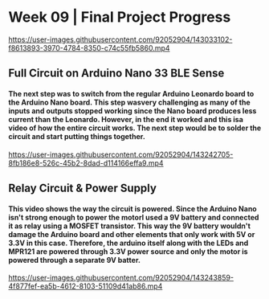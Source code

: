<h1>Week 09 | Final Project Progress</h1>


https://user-images.githubusercontent.com/92052904/143033102-f8613893-3970-4784-8350-c74c55fb5860.mp4

<h2>Full Circuit on Arduino Nano 33 BLE Sense</h2>
<h4>The next step was to switch from the regular Arduino Leonardo board to the Arduino Nano board. This step wasvery challenging as many of the inputs and outputs stopped working since the Nano board produces less current than the Leonardo. However, in the end it worked and this isa video of how the entire circuit works. The next step would be to solder the circuit and start putting things together.</h4>

https://user-images.githubusercontent.com/92052904/143242705-8fb186e8-526c-45b2-8dad-d114166effa9.mp4

<h2>Relay Circuit & Power Supply</h2>
<h4>This video shows the way the circuit is powered. Since the Arduino Nano isn't strong enough to power the motorI used a 9V battery and connected it as relay using a MOSFET transistor. This way the 9V battery wouldn't damage the Arduino board and other elements that only work with 5V or 3.3V in this case. Therefore, the arduino itself along with the LEDs and MPR121 are powered through 3.3V power source and only the motor is powered through a separate 9V batter.</h4>

https://user-images.githubusercontent.com/92052904/143243859-4f877fef-ea5b-4612-8103-51109d41ab86.mp4


